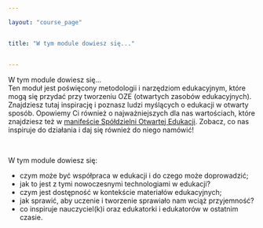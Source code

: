 ```yaml
---

layout: "course_page"


title: "W tym module dowiesz się..."


---
```


<div class="text-center screen-title">
W tym module dowiesz się...
</div>

<div class="screen-content">
Ten moduł jest poświęcony metodologii i narzędziom edukacyjnym, które mogą się przydać przy tworzeniu OZE (otwartych zasobów edukacyjnych). Znajdziesz tutaj inspirację i poznasz ludzi myślących o edukacji w otwarty sposób. Opowiemy Ci również o najważniejszych dla nas wartościach, które znajdziesz też w <a class="content-link" target="_blank" href="{{ site.baseurl }}/img/manifest.jpg">manifeście Spółdzielni Otwartej Edukacji</a>. Zobacz, co nas inspiruje do działania i daj się również do niego namówić!

&nbsp;

W tym module dowiesz się:
<ul>  
<li class="bullet">czym może być współpraca w edukacji i do czego może doprowadzić;</li>
<li class="bullet">jak to jest z tymi nowoczesnymi technologiami w edukacji?</li>
<li class="bullet">czym jest dostępność w kontekście materiałów edukacyjnych;</li>
<li class="bullet">jak sprawić, aby uczenie i tworzenie sprawiało nam wciąż przyjemność?</li>
<li class="bullet">co inspiruje nauczyciel(k)i oraz edukatorki i edukatorów w ostatnim czasie.</li>  
</ul>
</div>  
<div class="bottom-space">
  </div>
